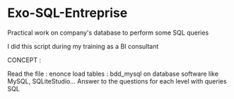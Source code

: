# Exo-SQL-Entreprise
Practical work on company's database to perform some SQL queries

I did this script during my training as a BI consultant

CONCEPT :

Read the file : enonce
load tables : bdd_mysql on database software like MySQL, SQLiteStudio...
Answer to the questions for each level with queries SQL
